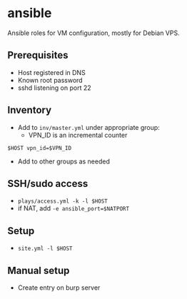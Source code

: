# ansible
Ansible roles for VM configuration,
mostly for Debian VPS.

## Prerequisites
+ Host registered in DNS
+ Known root password
+ sshd listening on port 22

## Inventory
+ Add to `inv/master.yml` under appropriate group:
  + VPN_ID is an incremental counter
```
$HOST vpn_id=$VPN_ID
```
+ Add to other groups as needed

## SSH/sudo access
+ `plays/access.yml -k -l $HOST`
+ if NAT, add `-e ansible_port=$NATPORT`

## Setup
+ `site.yml -l $HOST`

## Manual setup
+ Create entry on burp server
